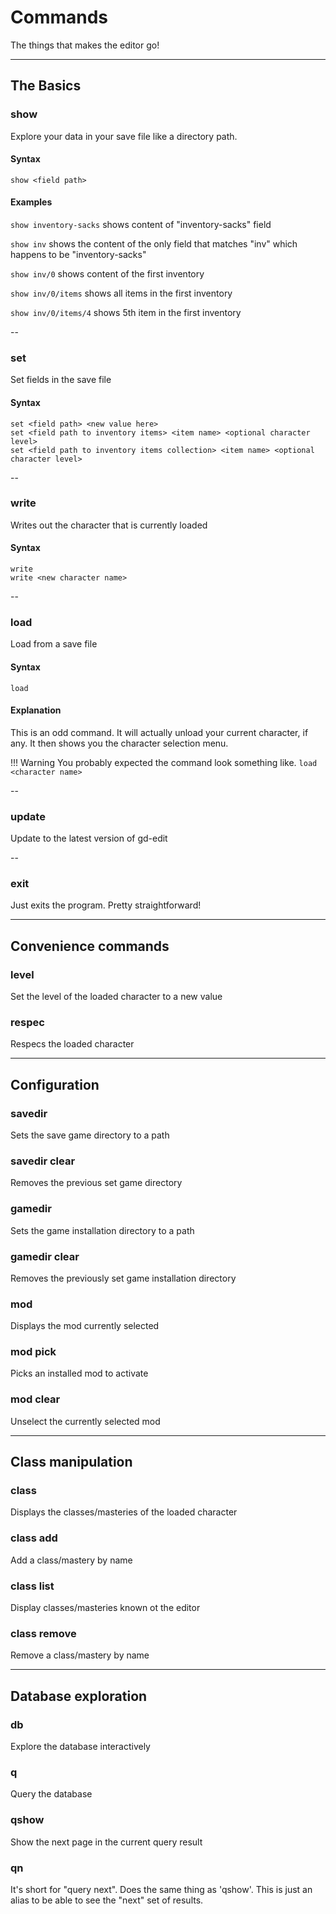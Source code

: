 # Commands

The things that makes the editor go!

---

## The Basics

### show

Explore your data in your save file like a directory path.

#### Syntax
```no-highlight
show <field path>
```

#### Examples

``` show inventory-sacks ``` shows content of "inventory-sacks" field

``` show inv ``` shows the content of the only field that matches "inv" which happens to be "inventory-sacks"

``` show inv/0 ``` shows content of the first inventory

``` show inv/0/items ``` shows all items in the first inventory

``` show inv/0/items/4 ``` shows 5th item in the first inventory

--

### set

Set fields in the save file

#### Syntax
```no-highlight
set <field path> <new value here>
set <field path to inventory items> <item name> <optional character level>
set <field path to inventory items collection> <item name> <optional character level>
```

--

### write

Writes out the character that is currently loaded

#### Syntax
```no-highlight
write
write <new character name>
```

--

### load

Load from a save file

#### Syntax
```no-highlight
load
```

#### Explanation
This is an odd command. It will actually unload your current character, if any.
It then shows you the character selection menu.

!!! Warning
    You probably expected the command look something like. ``` load <character name> ```



--

### update

Update to the latest version of gd-edit

--

### exit

Just exits the program. Pretty straightforward!

---

## Convenience commands
### level

Set the level of the loaded character to a new value


### respec

Respecs the loaded character

---

## Configuration


### savedir

Sets the save game directory to a path

### savedir clear

Removes the previous set game directory

### gamedir

Sets the game installation directory to a path

### gamedir clear

Removes the previously set game installation directory

### mod

Displays the mod currently selected

### mod pick

Picks an installed mod to activate

### mod clear

Unselect the currently selected mod

---

## Class manipulation

### class

Displays the classes/masteries of the loaded character

### class add

Add a class/mastery by name

### class list

Display classes/masteries known ot the editor

### class remove

Remove a class/mastery by name

---

## Database exploration

### db

Explore the database interactively


### q

Query the database


### qshow

Show the next page in the current query result


### qn

It's short for "query next". Does the same thing as 'qshow'. This is just an
alias to be able to see the "next" set of results.
